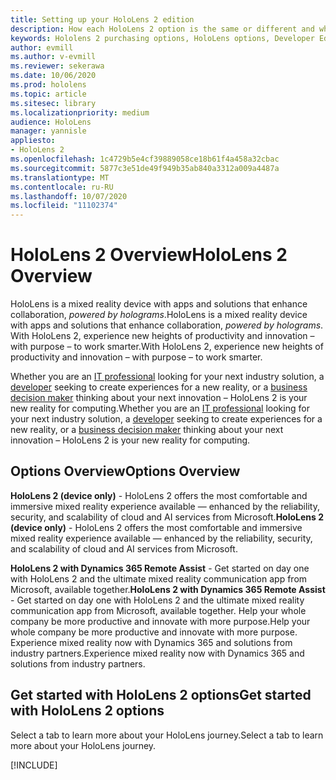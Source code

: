 ```yaml
---
title: Setting up your HoloLens 2 edition
description: How each HoloLens 2 option is the same or different and what to do after getting one.
keywords: Hololens 2 purchasing options, HoloLens options, Developer Edition
author: evmill
ms.author: v-evmill
ms.reviewer: sekerawa
ms.date: 10/06/2020
ms.prod: hololens
ms.topic: article
ms.sitesec: library
ms.localizationpriority: medium
audience: HoloLens
manager: yannisle
appliesto:
- HoloLens 2
ms.openlocfilehash: 1c4729b5e4cf39889058ce18b61f4a458a32cbac
ms.sourcegitcommit: 5877c3e51de49f949b35ab840a3312a009a4487a
ms.translationtype: MT
ms.contentlocale: ru-RU
ms.lasthandoff: 10/07/2020
ms.locfileid: "11102374"
---
```

# <span data-ttu-id="52fc7-104">HoloLens 2 Overview</span><span class="sxs-lookup"><span data-stu-id="52fc7-104">HoloLens 2 Overview</span></span>

<span data-ttu-id="52fc7-105">HoloLens is a mixed reality device with apps and solutions that enhance collaboration, *powered by holograms*.</span><span class="sxs-lookup"><span data-stu-id="52fc7-105">HoloLens is a mixed reality device with apps and solutions that enhance collaboration, *powered by holograms*.</span></span> <span data-ttu-id="52fc7-106">With HoloLens 2, experience new heights of productivity and innovation – with purpose – to work smarter.</span><span class="sxs-lookup"><span data-stu-id="52fc7-106">With HoloLens 2, experience new heights of productivity and innovation – with purpose – to work smarter.</span></span>

<span data-ttu-id="52fc7-107">Whether you are an [IT professional](https://www.microsoft.com/hololens/apps) looking for your next industry solution, a [developer](https://www.microsoft.com/hololens/developers) seeking to create experiences for a new reality, or a [business decision maker](https://www.microsoft.com/hololens/apps) thinking about your next innovation – HoloLens 2 is your new reality for computing.</span><span class="sxs-lookup"><span data-stu-id="52fc7-107">Whether you are an [IT professional](https://www.microsoft.com/hololens/apps) looking for your next industry solution, a [developer](https://www.microsoft.com/hololens/developers) seeking to create experiences for a new reality, or a [business decision maker](https://www.microsoft.com/hololens/apps) thinking about your next innovation – HoloLens 2 is your new reality for computing.</span></span> 

## <span data-ttu-id="52fc7-108">Options Overview</span><span class="sxs-lookup"><span data-stu-id="52fc7-108">Options Overview</span></span>

<span data-ttu-id="52fc7-109">**HoloLens 2 (device only)** - HoloLens 2 offers the most comfortable and immersive mixed reality experience available — enhanced by the reliability, security, and scalability of cloud and AI services from Microsoft.</span><span class="sxs-lookup"><span data-stu-id="52fc7-109">**HoloLens 2 (device only)** - HoloLens 2 offers the most comfortable and immersive mixed reality experience available — enhanced by the reliability, security, and scalability of cloud and AI services from Microsoft.</span></span>

<span data-ttu-id="52fc7-110">**HoloLens 2 with Dynamics 365 Remote Assist** - Get started on day one with HoloLens 2 and the ultimate mixed reality communication app from Microsoft, available together.</span><span class="sxs-lookup"><span data-stu-id="52fc7-110">**HoloLens 2 with Dynamics 365 Remote Assist** - Get started on day one with HoloLens 2 and the ultimate mixed reality communication app from Microsoft, available together.</span></span> <span data-ttu-id="52fc7-111">Help your whole company be more productive and innovate with more purpose.</span><span class="sxs-lookup"><span data-stu-id="52fc7-111">Help your whole company be more productive and innovate with more purpose.</span></span> <span data-ttu-id="52fc7-112">Experience mixed reality now with Dynamics 365 and solutions from industry partners.</span><span class="sxs-lookup"><span data-stu-id="52fc7-112">Experience mixed reality now with Dynamics 365 and solutions from industry partners.</span></span>

## <span data-ttu-id="52fc7-113">Get started with HoloLens 2 options</span><span class="sxs-lookup"><span data-stu-id="52fc7-113">Get started with HoloLens 2 options</span></span>
<span data-ttu-id="52fc7-114">Select a tab to learn more about your HoloLens journey.</span><span class="sxs-lookup"><span data-stu-id="52fc7-114">Select a tab to learn more about your HoloLens journey.</span></span> 

[!INCLUDE[](includes/options-overview.md)]

